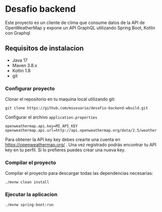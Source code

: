 # Desafio backend

Este proyecto es un cliente de clima que consume datos de la API de OpenWeatherMap y expone un API GraphQL utilizando Spring Boot, Kotlin con Graphql

## Requisitos de instalacion

* Java 17
* Maven 3.8.x
* Kotlin 1.8
* git

### Configurar proyecto
Clonar el repositorio en tu maquina local utilizando git:
```git
git clone https://github.com/miusuario/desafio-backend-wbuild.git
```

Configurar el archivo `application.properties`
```git
openweathermap.api.key=MI_API_KEY
openweathermap.api.url=http://api.openweathermap.org/data/2.5/weather 
```
Para obtener la API key key debes crearte una cuenta en https://openweathermap.org/ . Una vez registrado podrás encontrar tu API key en tu perfil. Si lo prefieres puedes crear una nueva key.

### Compilar el proyecto
Compilar el proyecto para descargar todas las dependencias necesarias:
````
./mvnw clean install
````

### Ejecutar la aplicacion
````
./mvnw spring-boot:run
````